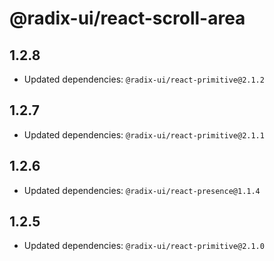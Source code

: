 # @radix-ui/react-scroll-area

## 1.2.8

- Updated dependencies: `@radix-ui/react-primitive@2.1.2`

## 1.2.7

- Updated dependencies: `@radix-ui/react-primitive@2.1.1`

## 1.2.6

- Updated dependencies: `@radix-ui/react-presence@1.1.4`

## 1.2.5

- Updated dependencies: `@radix-ui/react-primitive@2.1.0`
